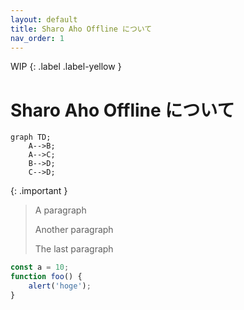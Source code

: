 ```yaml
---
layout: default
title: Sharo Aho Offline について
nav_order: 1
---
```


WIP
{: .label .label-yellow }

# Sharo Aho Offline について

```mermaid
graph TD;
    A-->B;
    A-->C;
    B-->D;
    C-->D;
```

{: .important }
> A paragraph
>
> Another paragraph
>
> The last paragraph

```js
const a = 10;
function foo() {
    alert('hoge');
}
```
